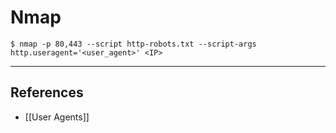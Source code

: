 # Nmap

`$ nmap -p 80,443 --script http-robots.txt --script-args http.useragent='<user_agent>' <IP>`

---
## References

- [[User Agents]]